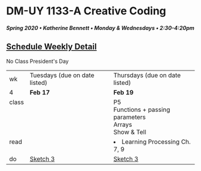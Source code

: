 # DM-UY 1133-A Creative Coding
##### Spring 2020 • Katherine Bennett • Monday & Wednesdays • 2:30-4:20pm 

## [Schedule Weekly Detail](Calendar.md) 

<table>
<tr>
<td>wk</td>
<td>Tuesdays (due on date listed)</td>
<td>Thursdays (due on date listed)</td>
</tr>
<!-- dates -->
<tr>
  <td valign="top">4</td>
  <td valign="top" width="48%"><strong>Feb 17</strong></td>
  <td valign="top" width="48%"><strong>Feb 19</strong></td>
</tr>
<!-- class -->
<tr>
	<td valign="top">class</td>
	No Class President's Day
	</td>
	<!-- day Wed -->
	<td valign="top" width="48%">
	</td>
	<td valign="top" width="48%">
	 P5<br>
	Functions + passing parameters <br>
	Arrays<br>
	Show & Tell <br>
	</td>

</tr>

<!-- homework -->
<tr>
  <td valign="top">read</td>
  	<!-- day Tues -->
  	<td valign="top">
	</td>
  	<!-- day Wed -->
  	<td valign="top"> 
     <li> Learning Processing Ch. 7, 9 </li> 
   </td>
</tr>
 <!-- do -->
<tr>
  <td valign="top">do</td>
	<!-- day Tues -->
 	<td valign ="top"> 
 	<a href = "Sketch_3.md">Sketch 3</a> <br>
 	</td>
  	<!-- day Thurs -->
  	<td valign = "top">
 	<a href = "Sketch_3.md">Sketch 3</a> <br>
  	</td>	
</tr>
</table>